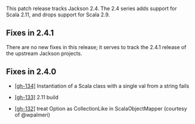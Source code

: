 This patch release tracks Jackson 2.4. The 2.4 series adds support for
Scala 2.11, and drops support for Scala 2.9.

## Fixes in 2.4.1

There are no new fixes in this release; it serves to track the 2.4.1 release
of the upstream Jackson projects.

## Fixes in 2.4.0

* [[gh-134]](https://github.com/FasterXML/jackson-module-scala/issues/134)
  Instantiation of a Scala class with a single val from a string fails

* [[gh-133]](https://github.com/FasterXML/jackson-module-scala/issues/133)
  2.11 build

* [[gh-132]](https://github.com/FasterXML/jackson-module-scala/pull/132)
  treat Option as CollectionLike in ScalaObjectMapper (courtesy of @wpalmeri)

